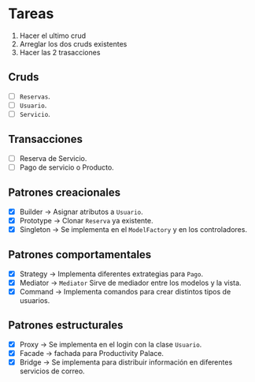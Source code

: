 # Tareas

1. Hacer el ultimo crud
2. Arreglar los dos cruds existentes
3. Hacer las 2 trasacciones

## Cruds
- [ ] `Reservas`.
- [ ] `Usuario`.
- [ ] `Servicio`.

## Transacciones
- [ ] Reserva de Servicio.
- [ ] Pago de servicio o Producto.

## Patrones creacionales
- [X] Builder -> Asignar atributos a `Usuario`.
- [X] Prototype -> Clonar `Reserva` ya existente.
- [X] Singleton -> Se implementa en el `ModelFactory` y en los controladores.

## Patrones comportamentales
- [X] Strategy -> Implementa diferentes extrategias para `Pago`.
- [X] Mediator -> `Mediator` Sirve de mediador entre los modelos y la vista.
- [X] Command -> Implementa comandos para crear distintos tipos de usuarios.

## Patrones estructurales
- [X] Proxy -> Se implementa en el login con la clase `Usuario`.
- [X] Facade -> fachada para Productivity Palace.
- [X] Bridge -> Se implementa para distribuir información en diferentes servicios de correo.